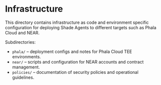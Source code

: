 # Infrastructure

This directory contains infrastructure as code and environment specific
configuration for deploying Shade Agents to different targets such as Phala
Cloud and NEAR.

Subdirectories:

- `phala/` – deployment configs and notes for Phala Cloud TEE environments.
- `near/` – scripts and configuration for NEAR accounts and contract
  management.
- `policies/` – documentation of security policies and operational guidelines.
